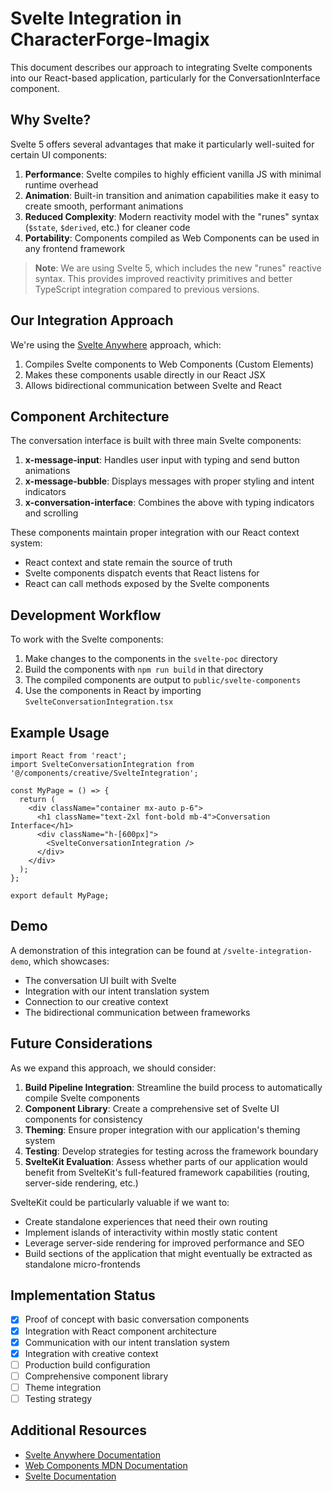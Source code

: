 # Svelte Integration in CharacterForge-Imagix

This document describes our approach to integrating Svelte components into our React-based application, particularly for the ConversationInterface component.

## Why Svelte?

Svelte 5 offers several advantages that make it particularly well-suited for certain UI components:

1. **Performance**: Svelte compiles to highly efficient vanilla JS with minimal runtime overhead
2. **Animation**: Built-in transition and animation capabilities make it easy to create smooth, performant animations
3. **Reduced Complexity**: Modern reactivity model with the "runes" syntax (`$state`, `$derived`, etc.) for cleaner code
4. **Portability**: Components compiled as Web Components can be used in any frontend framework

> **Note**: We are using Svelte 5, which includes the new "runes" reactive syntax. This provides improved reactivity primitives and better TypeScript integration compared to previous versions.

## Our Integration Approach

We're using the [Svelte Anywhere](https://github.com/vidschofelix/vite-plugin-svelte-anywhere) approach, which:

1. Compiles Svelte components to Web Components (Custom Elements)
2. Makes these components usable directly in our React JSX
3. Allows bidirectional communication between Svelte and React

## Component Architecture

The conversation interface is built with three main Svelte components:

1. **x-message-input**: Handles user input with typing and send button animations
2. **x-message-bubble**: Displays messages with proper styling and intent indicators
3. **x-conversation-interface**: Combines the above with typing indicators and scrolling

These components maintain proper integration with our React context system:

- React context and state remain the source of truth
- Svelte components dispatch events that React listens for
- React can call methods exposed by the Svelte components

## Development Workflow

To work with the Svelte components:

1. Make changes to the components in the `svelte-poc` directory
2. Build the components with `npm run build` in that directory
3. The compiled components are output to `public/svelte-components`
4. Use the components in React by importing `SvelteConversationIntegration.tsx`

## Example Usage

```tsx
import React from 'react';
import SvelteConversationIntegration from '@/components/creative/SvelteIntegration';

const MyPage = () => {
  return (
    <div className="container mx-auto p-6">
      <h1 className="text-2xl font-bold mb-4">Conversation Interface</h1>
      <div className="h-[600px]">
        <SvelteConversationIntegration />
      </div>
    </div>
  );
};

export default MyPage;
```

## Demo

A demonstration of this integration can be found at `/svelte-integration-demo`, which showcases:

- The conversation UI built with Svelte
- Integration with our intent translation system
- Connection to our creative context
- The bidirectional communication between frameworks

## Future Considerations

As we expand this approach, we should consider:

1. **Build Pipeline Integration**: Streamline the build process to automatically compile Svelte components
2. **Component Library**: Create a comprehensive set of Svelte UI components for consistency
3. **Theming**: Ensure proper integration with our application's theming system
4. **Testing**: Develop strategies for testing across the framework boundary
5. **SvelteKit Evaluation**: Assess whether parts of our application would benefit from SvelteKit's full-featured framework capabilities (routing, server-side rendering, etc.)

SvelteKit could be particularly valuable if we want to:
- Create standalone experiences that need their own routing
- Implement islands of interactivity within mostly static content
- Leverage server-side rendering for improved performance and SEO
- Build sections of the application that might eventually be extracted as standalone micro-frontends

## Implementation Status

- [x] Proof of concept with basic conversation components
- [x] Integration with React component architecture
- [x] Communication with our intent translation system
- [x] Integration with creative context
- [ ] Production build configuration
- [ ] Comprehensive component library
- [ ] Theme integration
- [ ] Testing strategy

## Additional Resources

- [Svelte Anywhere Documentation](https://svelte-anywhere.dev)
- [Web Components MDN Documentation](https://developer.mozilla.org/en-US/docs/Web/API/Web_components)
- [Svelte Documentation](https://svelte.dev/docs)